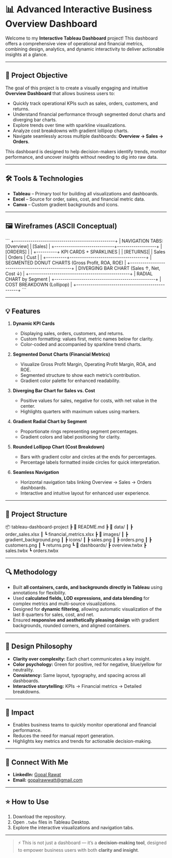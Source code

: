 # 📊 Advanced Interactive Business Overview Dashboard

Welcome to my **Interactive Tableau Dashboard** project! This dashboard offers a comprehensive view of operational and financial metrics, combining design, analytics, and dynamic interactivity to deliver actionable insights at a glance.

---

## 🎯 Project Objective

The goal of this project is to create a visually engaging and intuitive **Overview Dashboard** that allows business users to:

- Quickly track operational KPIs such as sales, orders, customers, and returns.
- Understand financial performance through segmented donut charts and diverging bar charts.
- Explore trends over time with sparkline visualizations.
- Analyze cost breakdowns with gradient lollipop charts.
- Navigate seamlessly across multiple dashboards: **Overview → Sales → Orders**.

This dashboard is designed to help decision-makers identify trends, monitor performance, and uncover insights without needing to dig into raw data.

---

## 🛠️ Tools & Technologies

- **Tableau** – Primary tool for building all visualizations and dashboards.  
- **Excel** – Source for order, sales, cost, and financial metric data.  
- **Canva** – Custom gradient backgrounds and icons.  

---

## 🖼️ Wireframes (ASCII Conceptual)

\`\`\`
+-------------------------------------------------+
| NAVIGATION TABS: [Overview] | [Sales]           |
+-----------------------------+-------------------+
| [ORDERS] |                                      |
+----------+ KPI CARDS + SPARKLINES               |
| [RETURNS]| | Sales | Orders | Cust |           |
+----------+-------------------------------------+
| SEGMENTED DONUT CHARTS (Gross Profit, ROA, ROE) |
+-------------------------------------------------+
| DIVERGING BAR CHART (Sales ↑, Net, Cost ↓)      |
+-------------------------------------------------+
| RADIAL CHART by Segment                         |
+-------------------------------------------------+
| COST BREAKDOWN (Lollipop)                       |
+-------------------------------------------------+
\`\`\`

---

## 💡 Features

1. **Dynamic KPI Cards**  
   - Displaying sales, orders, customers, and returns.
   - Custom formatting: values first, metric names below for clarity.
   - Color-coded and accompanied by sparkline trend charts.

2. **Segmented Donut Charts (Financial Metrics)**  
   - Visualize Gross Profit Margin, Operating Profit Margin, ROA, and ROE.
   - Segmented structure to show each metric’s contribution.
   - Gradient color palette for enhanced readability.

3. **Diverging Bar Chart for Sales vs. Cost**  
   - Positive values for sales, negative for costs, with net value in the center.
   - Highlights quarters with maximum values using markers.

4. **Gradient Radial Chart by Segment**  
   - Proportionate rings representing segment percentages.
   - Gradient colors and label positioning for clarity.

5. **Rounded Lollipop Chart (Cost Breakdown)**  
   - Bars with gradient color and circles at the ends for percentages.
   - Percentage labels formatted inside circles for quick interpretation.

6. **Seamless Navigation**  
   - Horizontal navigation tabs linking Overview → Sales → Orders dashboards.
   - Interactive and intuitive layout for enhanced user experience.

---

## 📂 Project Structure

📦 tableau-dashboard-project
┣ 📜 README.md
┣ 📂 data/
┃   ┣ order_sales.xlsx
┃   ┗ financial_metrics.xlsx
┣ 📂 images/
┃   ┣ gradient_background.png
┃   ┣ icons/
┃       ┣ sales.png
┃       ┣ orders.png
┃       ┣ customers.png
┃       ┗ returns.png
┗ 📂 dashboards/
┣ overview.twbx
┣ sales.twbx
┗ orders.twbx

---

## 🔍 Methodology

- Built **all containers, cards, and backgrounds directly in Tableau** using annotations for flexibility.  
- Used **calculated fields, LOD expressions, and data blending** for complex metrics and multi-source visualizations.  
- Designed for **dynamic filtering**, allowing automatic visualization of the last 8 quarters for sales, cost, and net.  
- Ensured **responsive and aesthetically pleasing design** with gradient backgrounds, rounded corners, and aligned containers.

---

## 🎨 Design Philosophy

- **Clarity over complexity:** Each chart communicates a key insight.  
- **Color psychology:** Green for positive, red for negative, blue/yellow for neutrality.  
- **Consistency:** Same layout, typography, and spacing across all dashboards.  
- **Interactive storytelling:** KPIs → Financial metrics → Detailed breakdowns.

---

## 🚀 Impact

- Enables business teams to quickly monitor operational and financial performance.  
- Reduces the need for manual report generation.  
- Highlights key metrics and trends for actionable decision-making.  

---

## 🔗 Connect With Me

- **LinkedIn:** [Gopal Rawat](https://www.linkedin.com/in/gopalrawat/)  
- **Email:** gopalrawwatt@gmail.com  

---

## ⭐ How to Use

1. Download the repository.  
2. Open `.twbx` files in Tableau Desktop.  
3. Explore the interactive visualizations and navigation tabs.  

---

> ⚡ This is not just a dashboard — it’s a **decision-making tool**, designed to empower business users with both **clarity and insight**.
